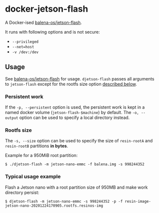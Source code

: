 # docker-jetson-flash
A Docker-ised [balena-os/jetson-flash][jetson-flash].

It runs with following options and is not secure:
- `--privileged`
- `--net=host`
- `-v /dev:/dev`

## Usage
See [balena-os/jetson-flash][jetson-flash] for usage. `djetson-flash` passes all arguments to `jetson-flash` except for the rootfs size option [described below](#rootfs-size).

### Persistent work
If the `-p, --persistent` option is used, the persistent work is kept in a named docker volume (`jetson-flash-$machine`) by default. The `-o, --output` option can be used to specify a local directory instead.

### Rootfs size
The `-s, --size` option can be used to specify the size of `resin-rootA` and `resin-rootB` partitions **in bytes**.

Example for a 950MiB root partition:
```
$ ./djetson-flash -m jetson-nano-emmc -f balena.img -s 998244352
```

### Typical usage example
Flash a Jetson nano with a root partition size of 950MB and make work directory persist:
```
$ djetson-flash -m jetson-nano-emmc -s 998244352 -p -f resin-image-jetson-nano-20201224170905.rootfs.resinos-img
```

[jetson-flash]:https://github.com/balena-os/jetson-flash
